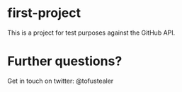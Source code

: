 # first-project
This is a project for test purposes against the GitHub API.

# Further questions?
Get in touch on twitter: @tofustealer
